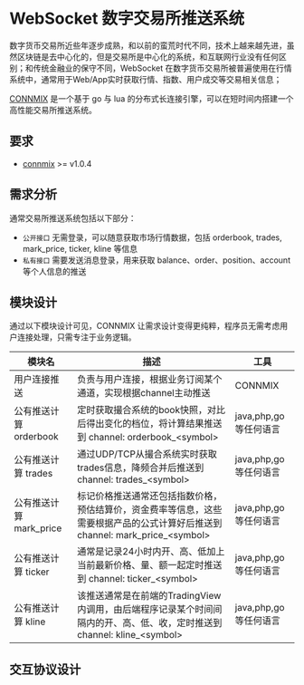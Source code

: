# WebSocket 数字交易所推送系统

数字货币交易所近些年逐步成熟，和以前的蛮荒时代不同，技术上越来越先进，虽然区块链是去中心化的，但是交易所是中心化的系统，和互联网行业没有任何区别；和传统金融业的保守不同，WebSocket 在数字货币交易所被普遍使用在行情系统中，通常用于Web/App实时获取行情、指数、用户成交等交易相关信息；

[CONNMIX](https://connmix.com/) 是一个基于 go 与 lua 的分布式长连接引擎，可以在短时间内搭建一个高性能交易所推送系统。

## 要求

- [connmix](https://connmix.com/) >= v1.0.4

## 需求分析

通常交易所推送系统包括以下部分：

- `公开接口` 无需登录，可以随意获取市场行情数据，包括 orderbook, trades, mark_price, ticker, kline 等信息
- `私有接口` 需要发送消息登录，用来获取 balance、order、position、account 等个人信息的推送

## 模块设计

通过以下模块设计可见，CONNMIX 让需求设计变得更纯粹，程序员无需考虑用户连接处理，只需专注于业务逻辑。

| 模块名               | 描述                                                                             | 工具                |
|-------------------|--------------------------------------------------------------------------------|-------------------|
| 用户连接推送            | 负责与用户连接，根据业务订阅某个通道，实现根据channel主动推送                                             | CONNMIX           |
| 公有推送计算 orderbook  | 定时获取撮合系统的book快照，对比后得出变化的档位，将计算结果推送到 channel: orderbook_\<symbol>               | java,php,go 等任何语言 |
| 公有推送计算 trades     | 通过UDP/TCP从撮合系统实时获取trades信息，降频合并后推送到 channel: trades_\<symbol>                  | java,php,go 等任何语言 |
| 公有推送计算 mark_price | 标记价格推送通常还包括指数价格，预估结算价，资金费率等信息，这些需要根据产品的公式计算好后推送到 channel: mark_price_\<symbol> | java,php,go 等任何语言 |
| 公有推送计算 ticker     | 通常是记录24小时内开、高、低加上当前最新价格、量、额一起定时推送到 channel: ticker_\<symbol>                   | java,php,go 等任何语言 |
| 公有推送计算 kline      | 该推送通常是在前端的TradingView内调用，由后端程序记录某个时间间隔内的开、高、低、收，定时推送到 channel: kline_\<symbol> | java,php,go 等任何语言 |


## 交互协议设计


